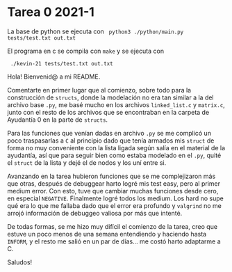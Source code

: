 # Tarea 0 2021-1

La base de python se ejecuta con 
``` python3 ./python/main.py tests/test.txt out.txt```

El programa en c se compila con ```make``` y se ejecuta con

``` ./kevin-21 tests/test.txt out.txt```


Hola! Bienvenid@ a mi README.

Comentarte en primer lugar que al comienzo, sobre todo para la construcción de ```structs```, donde la modelación no era tan similar a la del archivo base ```.py```, me basé mucho en los archivos ```linked_list.c``` y ```matrix.c```, junto con el resto de los archivos que se encontraban en la carpeta de Ayudantía 0 en la parte de ```structs```.

Para las funciones que venían dadas en archivo ```.py``` se me complicó un poco traspasarlas a ```C``` al principio dado que tenía armados mis ```struct``` de forma no muy conveniente con la lista ligada según salía en el material de la ayudantía, así que para seguir bien como estaba modelado en el ```.py```, quité el ```struct``` de la lista y dejé el de nodos y los uní entre si.

Avanzando en la tarea hubieron funciones que se me complejizaron más que otras, después de debuggear harto logré mis test easy, pero al primer medium error. Con esto, tuve que cambiar muchas funciones desde cero, en especial ```NEGATIVE```. Finalmente logré todos los medium. Los hard no supe qué era lo que me fallaba dado que el error era profundo y ```valgrind``` no me arrojó información de debuggeo valiosa por más que intenté.

De todas formas, se me hizo muy difícil el comienzo de la tarea, creo que estuve un poco menos de una semana entendiendo y haciendo hasta ```INFORM```, y el resto me salió en un par de días... me costó harto adaptarme a C.

Saludos!